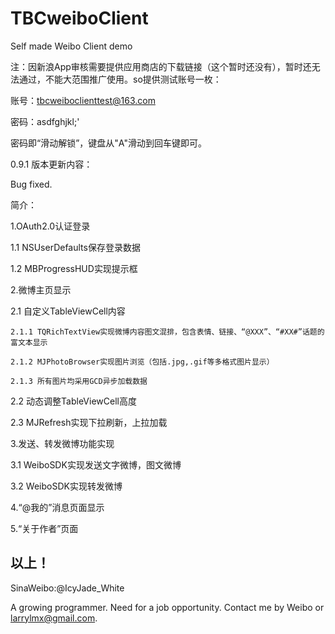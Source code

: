 TBCweiboClient
==============

Self made Weibo Client demo

注：因新浪App审核需要提供应用商店的下载链接（这个暂时还没有），暂时还无法通过，不能大范围推广使用。so提供测试账号一枚：

账号：tbcweiboclienttest@163.com

密码：asdfghjkl;'

密码即“滑动解锁”，键盘从"A"滑动到回车键即可。

0.9.1 版本更新内容：

Bug fixed.

简介：

1.OAuth2.0认证登录

  1.1 NSUserDefaults保存登录数据
  
  1.2 MBProgressHUD实现提示框
  
2.微博主页显示

  2.1 自定义TableViewCell内容
  
    2.1.1 TQRichTextView实现微博内容图文混排，包含表情、链接、“@XXX”、“#XX#”话题的富文本显示
    
    2.1.2 MJPhotoBrowser实现图片浏览（包括.jpg,.gif等多格式图片显示）
    
    2.1.3 所有图片均采用GCD异步加载数据
    
  2.2 动态调整TableViewCell高度
  
  2.3 MJRefresh实现下拉刷新，上拉加载
  
3.发送、转发微博功能实现

  3.1 WeiboSDK实现发送文字微博，图文微博
  
  3.2 WeiboSDK实现转发微博
  
4.“@我的”消息页面显示

5.“关于作者”页面


以上！
-----------------------------------
SinaWeibo:@IcyJade_White

A growing programmer.
Need for a job opportunity.
Contact me by Weibo or larrylmx@gmail.com.

